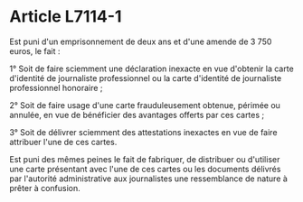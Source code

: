 # Article L7114-1

Est puni d'un emprisonnement de deux ans et d'une amende de 3 750 euros, le fait :

1° Soit de faire sciemment une déclaration inexacte en vue d'obtenir la carte d'identité de journaliste professionnel ou la carte d'identité de journaliste professionnel honoraire ;

2° Soit de faire usage d'une carte frauduleusement obtenue, périmée ou annulée, en vue de bénéficier des avantages offerts par ces cartes ;

3° Soit de délivrer sciemment des attestations inexactes en vue de faire attribuer l'une de ces cartes.

Est puni des mêmes peines le fait de fabriquer, de distribuer ou d'utiliser une carte présentant avec l'une de ces cartes ou les documents délivrés par l'autorité administrative aux journalistes une ressemblance de nature à prêter à confusion.